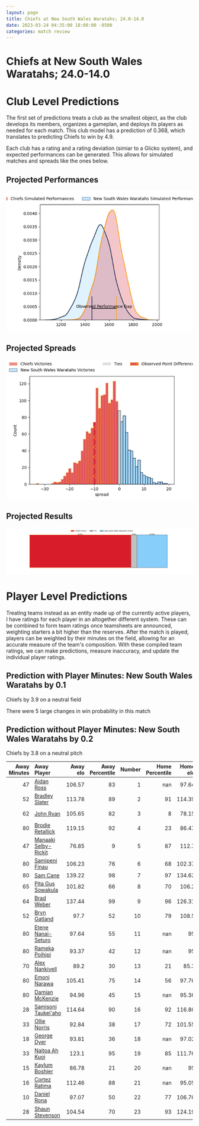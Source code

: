 ```yaml
---  
layout: page  
title: Chiefs at New South Wales Waratahs; 24.0-14.0  
date: 2023-03-24 04:35:00 18:00:00 -0500  
categories: match review  
---
```

# Chiefs at New South Wales Waratahs; 24.0-14.0

# Club Level Predictions


The first set of predictions treats a club as the smallest object, as the club develops its members, organizes a gameplan, and deploys its players as needed for each match. This club model has a prediction of 0.368, which translates to predicting Chiefs to win by 4.9.

Each club has a rating and a rating deviation (simiar to a Glicko system), and expected performances can be generated. This allows for simulated matches and spreads like the ones below.
## Projected Performances


![Projected Performances](plots/performances_2023-03-24-NewSouthWalesWaratahs-Chiefs.png)
## Projected Spreads


![Projected Spreads](plots/spreads_2023-03-24-NewSouthWalesWaratahs-Chiefs.png)
## Projected Results


![Projected Results](plots/resultbar_2023-03-24-NewSouthWalesWaratahs-Chiefs.png)
# Player Level Predictions


Treating teams instead as an entity made up of the currently active players, I have ratings for each player in an altogether different system. These can be combined to form team ratings once teamsheets are announced, weighting starters a bit higher than the reserves. After the match is played, players can be weighted by their minutes on the field, allowing for an accurate measure of the team's composition. With these compiled team ratings, we can make predictions, measure inaccuracy, and update the individual player ratings.
## Prediction with Player Minutes: New South Wales Waratahs by 0.1


Chiefs by 3.9 on a neutral field

There were 5 large changes in win probability in this match
## Prediction without Player Minutes: New South Wales Waratahs by 0.2


Chiefs by 3.8 on a neutral pitch



|   Away Minutes | Away Player                                                             |   Away elo |   Away Percentile |   Number |   Home Percentile |   Home elo | Home Player                                                             |   Home Minutes |
|---------------:|:------------------------------------------------------------------------|-----------:|------------------:|---------:|------------------:|-----------:|:------------------------------------------------------------------------|---------------:|
|             47 | [Aidan Ross](..//playerfiles//AidanRoss_cleaned.md)                     |     106.57 |                83 |        1 |               nan |      97.64 | [Tetera Faulkner](..//playerfiles//TeteraFaulkner_cleaned.md)           |             47 |
|             52 | [Bradley Slater](..//playerfiles//BradleySlater_cleaned.md)             |     113.78 |                89 |        2 |                91 |     114.39 | [Dave Porecki](..//playerfiles//DavePorecki_cleaned.md)                 |             52 |
|             62 | [John Ryan](..//playerfiles//JohnRyan_cleaned.md)                       |     105.65 |                82 |        3 |                 8 |      78.15 | [Harry Johnson-Holmes](..//playerfiles//HarryJohnson-Holmes_cleaned.md) |             52 |
|             80 | [Brodie Retallick](..//playerfiles//BrodieRetallick_cleaned.md)         |     119.15 |                92 |        4 |                23 |      86.47 | [Jed Holloway](..//playerfiles//JedHolloway_cleaned.md)                 |             80 |
|             47 | [Manaaki Selby-Rickit](..//playerfiles//ManaakiSelby-Rickit_cleaned.md) |      76.85 |                 9 |        5 |                87 |     112.7  | [Ned Hanigan](..//playerfiles//NedHanigan_cleaned.md)                   |             77 |
|             80 | [Samipeni Finau](..//playerfiles//SamipeniFinau_cleaned.md)             |     106.23 |                76 |        6 |                68 |     102.37 | [Lachlan Swinton](..//playerfiles//LachlanSwinton_cleaned.md)           |             57 |
|             80 | [Sam Cane](..//playerfiles//SamCane_cleaned.md)                         |     139.22 |                98 |        7 |                97 |     134.62 | [Michael Hooper](..//playerfiles//MichaelHooper_cleaned.md)             |             80 |
|             65 | [Pita Gus Sowakula](..//playerfiles//PitaGusSowakula_cleaned.md)        |     101.82 |                66 |        8 |                70 |     106.2  | [Will Harris](..//playerfiles//WillHarris_cleaned.md)                   |             80 |
|             64 | [Brad Weber](..//playerfiles//BradWeber_cleaned.md)                     |     137.44 |                99 |        9 |                96 |     126.31 | [Jake Gordon](..//playerfiles//JakeGordon_cleaned.md)                   |             77 |
|             52 | [Bryn Gatland](..//playerfiles//BrynGatland_cleaned.md)                 |      97.7  |                52 |       10 |                79 |     108.5  | [Ben Donaldson](..//playerfiles//BenDonaldson_cleaned.md)               |             80 |
|             80 | [Etene Nanai-Seturo](..//playerfiles//EteneNanai-Seturo_cleaned.md)     |      97.64 |                55 |       11 |               nan |      95    | [Dylan Pietsch](..//playerfiles//DylanPietsch_cleaned.md)               |             66 |
|             80 | [Rameka Poihipi](..//playerfiles//RamekaPoihipi_cleaned.md)             |      93.37 |                42 |       12 |               nan |      95    | [Joey Walton](..//playerfiles//JoeyWalton_cleaned.md)                   |             80 |
|             70 | [Alex Nankivell](..//playerfiles//AlexNankivell_cleaned.md)             |      89.2  |                30 |       13 |                21 |      85.3  | [Izaia Perese](..//playerfiles//IzaiaPerese_cleaned.md)                 |             80 |
|             80 | [Emoni Narawa](..//playerfiles//EmoniNarawa_cleaned.md)                 |     105.41 |                75 |       14 |                56 |      97.76 | [Mark Nawaqanitawase](..//playerfiles//MarkNawaqanitawase_cleaned.md)   |             80 |
|             80 | [Damian McKenzie](..//playerfiles//DamianMcKenzie_cleaned.md)           |      94.96 |                45 |       15 |               nan |      95.36 | [Ben Dowling](..//playerfiles//BenDowling_cleaned.md)                   |             66 |
|             28 | [Samisoni Taukei'aho](..//playerfiles//SamisoniTaukei'aho_cleaned.md)   |     114.64 |                90 |       16 |                92 |     116.86 | [Tolu Latu](..//playerfiles//ToluLatu_cleaned.md)                       |             28 |
|             33 | [Ollie Norris](..//playerfiles//OllieNorris_cleaned.md)                 |      92.84 |                38 |       17 |                72 |     101.55 | [Tom Lambert](..//playerfiles//TomLambert_cleaned.md)                   |             33 |
|             18 | [George Dyer](..//playerfiles//GeorgeDyer_cleaned.md)                   |      93.81 |                36 |       18 |               nan |      97.02 | [Daniel Botha](..//playerfiles//DanielBotha_cleaned.md)                 |             28 |
|             33 | [Naitoa Ah Kuoi](..//playerfiles//NaitoaAhKuoi_cleaned.md)              |     123.1  |                95 |       19 |                85 |     111.76 | [Taleni Seu](..//playerfiles//TaleniSeu_cleaned.md)                     |             23 |
|             15 | [Kaylum Boshier](..//playerfiles//KaylumBoshier_cleaned.md)             |      86.78 |                21 |       20 |               nan |      95    | [Zac Von Appen](..//playerfiles//ZacVonAppen_cleaned.md)                |              3 |
|             16 | [Cortez Ratima](..//playerfiles//CortezRatima_cleaned.md)               |     112.46 |                88 |       21 |               nan |      95.05 | [Harrison Goddard](..//playerfiles//HarrisonGoddard_cleaned.md)         |              3 |
|             10 | [Daniel Rona](..//playerfiles//DanielRona_cleaned.md)                   |      97.07 |                50 |       22 |                77 |     106.76 | [Harry Wilson](..//playerfiles//HarryWilson_cleaned.md)                 |             14 |
|             28 | [Shaun Stevenson](..//playerfiles//ShaunStevenson_cleaned.md)           |     104.54 |                70 |       23 |                93 |     124.19 | [Nemani Nadolo](..//playerfiles//NemaniNadolo_cleaned.md)               |             14 |

